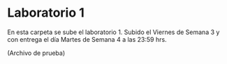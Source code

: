 # Laboratorio 1

En esta carpeta se sube el laboratorio 1. Subido el Viernes de Semana 3 y con entrega el día Martes de Semana 4 a las 23:59 hrs.

(Archivo de prueba)
